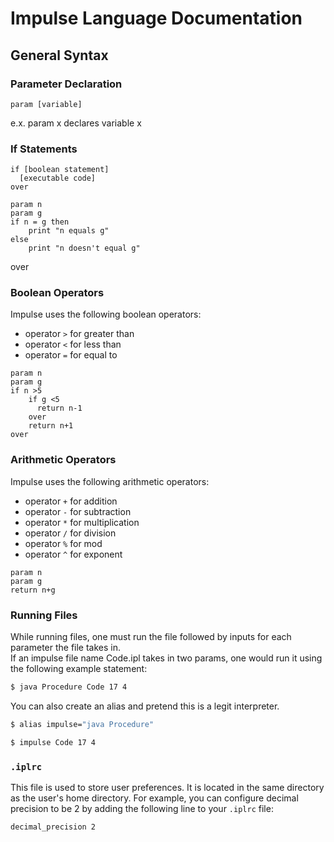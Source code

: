 # Impulse Language Documentation

## General Syntax

### Parameter Declaration

```
param [variable]   
```
e.x. param x declares variable x 

### If Statements

```
if [boolean statement]  
  [executable code]  
over
```

```ipl
param n
param g
if n = g then
    print "n equals g"
else
    print "n doesn't equal g"
```
over

### Boolean Operators

Impulse uses the following boolean operators:
- operator `>` for greater than
- operator `<` for less than
- operator `=` for equal to

```ipl
param n
param g
if n >5
    if g <5
      return n-1
    over
    return n+1
over
```

### Arithmetic Operators

Impulse uses the following arithmetic operators:
- operator `+` for addition
- operator `-` for subtraction
- operator `*` for multiplication
- operator `/` for division
- operator `%` for mod
- operator `^` for exponent

    
```ipl
param n
param g
return n+g
```
    

### Running Files

While running files, one must run the file followed by inputs for each parameter the file takes in.  
If an impulse file name Code.ipl takes in two params, one would run it using the following example statement:  

```bash
$ java Procedure Code 17 4
```

You can also create an alias and pretend this is a legit interpreter.

```bash
$ alias impulse="java Procedure"
```

```bash
$ impulse Code 17 4
```

### `.iplrc`

This file is used to store user preferences.  It is located in the same directory as the user's home directory.
For example, you can configure decimal precision to be 2 by adding the following line to your `.iplrc` file:

```bash
decimal_precision 2
```